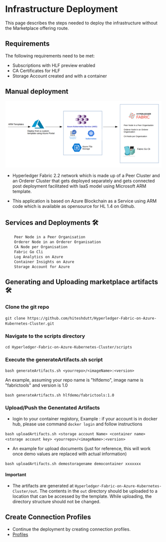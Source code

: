 # Infrastructure Deployment

This page describes the steps needed to deploy the infrastructure without the Marketplace offering route.

## Requirements

The following requirements need to be met:

* Subscriptions with HLF preview enabled
* CA Certificates for HLF
* Storage Account created and with a container

## Manual deployment


![AzureBase.png](../images/AzureBase.png)


- Hyperledger Fabric 2.2 network which is made up of a Peer Cluster and an Orderer Cluster that gets deployed separately and gets connected post deployment facilitated with IaaS model using Microsoft ARM template.

- This application is based on Azure Blockchain as a Service using ARM code which is available as opensource for HL 1.4 on Github.


## Services and Deployments 🛠

```
    Peer Node in a Peer Organisation
    Orderer Node in an Orderer Organisation
    CA Node per Organisation
    Fabric Go Cli 
    Log Analytics on Azure
    Container Insights on Azure
    Storage Account for Azure
```

## Generating and Uploading marketplace artifacts 🛠
### Clone the git repo

`git clone https://github.com/hiteshdutt/Hyperledger-Fabric-on-Azure-Kubernetes-Cluster.git`

### Navigate to the scripts directory

`cd Hyperledger-Fabric-on-Azure-Kubernetes-Cluster/scripts`


### Execute the generateArtifacts.sh script

`bash generateArtifacts.sh <yourrepo>/<imageName>:<version>`

An example, assuming your repo name is "hlfdemo", image name is "fabrictools" and version is 1.0

`bash generateArtifacts.sh hlfdemo/fabrictools:1.0`

### Upload/Push the Genentated Artifacts
- login to your container registory, Example : if your account is in docker hub, please use command `docker login` and follow instructions

`bash uploadArtifacts.sh <storage account Name> <container name> <storage account key> <yourrepo>/<imageName>:<version>` 

- An example for upload documents (just for reference, this will work once demo values are replaced with actual information)

`bash uploadArtifacts.sh demostoragename democontainer xxxxxxx`

#### Important
- The artifacts are generated at `Hyperledger-Fabric-on-Azure-Kubernetes-Cluster/out`. The contents in the `out` directory should be uploaded to a location that can be accessed by the template. While uploading, the directory structure should not be changed.

## Create Connection Profiles
  - Continue the deployment by creating connection profiles.
 - [Profiles](CreatingProfiles.md)
